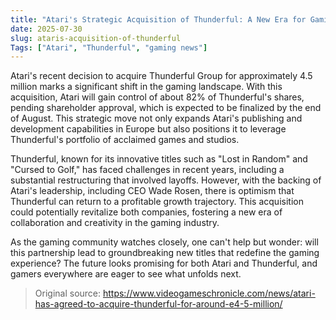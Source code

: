 ```yaml
---
title: "Atari's Strategic Acquisition of Thunderful: A New Era for Gaming"
date: 2025-07-30
slug: ataris-acquisition-of-thunderful
Tags: ["Atari", "Thunderful", "gaming news"]
---
```

Atari's recent decision to acquire Thunderful Group for approximately 4.5 million marks a significant shift in the gaming landscape. With this acquisition, Atari will gain control of about 82% of Thunderful's shares, pending shareholder approval, which is expected to be finalized by the end of August. This strategic move not only expands Atari's publishing and development capabilities in Europe but also positions it to leverage Thunderful's portfolio of acclaimed games and studios.

Thunderful, known for its innovative titles such as "Lost in Random" and "Cursed to Golf," has faced challenges in recent years, including a substantial restructuring that involved layoffs. However, with the backing of Atari's leadership, including CEO Wade Rosen, there is optimism that Thunderful can return to a profitable growth trajectory. This acquisition could potentially revitalize both companies, fostering a new era of collaboration and creativity in the gaming industry.

As the gaming community watches closely, one can't help but wonder: will this partnership lead to groundbreaking new titles that redefine the gaming experience? The future looks promising for both Atari and Thunderful, and gamers everywhere are eager to see what unfolds next.
> Original source: https://www.videogameschronicle.com/news/atari-has-agreed-to-acquire-thunderful-for-around-e4-5-million/